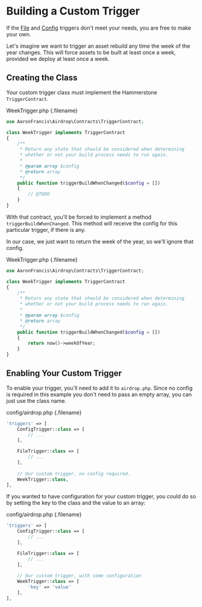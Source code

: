 # Building a Custom Trigger

If the [File](/triggers/file) and [Config](triggers/config) triggers don't meet your needs, you are free to make your own.

Let's imagine we want to trigger an asset rebuild any time the week of the year changes. This will force assets to be built at least once a week, provided we deploy at least once a week.

## Creating the Class

Your custom trigger class must implement the Hammerstone `TriggerContract`.

WeekTrigger.php {.filename}
```php
use AaronFrancis\Airdrop\Contracts\TriggerContract;

class WeekTrigger implements TriggerContract
{
    /**
     * Return any state that should be considered when determining
     * whether or not your build process needs to run again.
     *
     * @param array $config
     * @return array
     */
    public function triggerBuildWhenChanged($config = [])
    {
        // @TODO
    }
}
``` 

With that contract, you'll be forced to implement a method `triggerBuildWhenChanged`. This method will receive the config for this particular trigger, if there is any.

In our case, we just want to return the week of the year, so we'll ignore that config.

WeekTrigger.php {.filename}
```php
use AaronFrancis\Airdrop\Contracts\TriggerContract;

class WeekTrigger implements TriggerContract
{
    /**
     * Return any state that should be considered when determining
     * whether or not your build process needs to run again.
     *
     * @param array $config
     * @return array
     */
    public function triggerBuildWhenChanged($config = [])
    {
        return now()->weekOfYear;
    }
}
```

## Enabling Your Custom Trigger

To enable your trigger, you'll need to add it to `airdrop.php`. Since no config is required in this example you don't need to pass an empty array, you can just use the class name.

config/airdrop.php {.filename}
```php
'triggers' => [
    ConfigTrigger::class => [
        // ...
    ],

    FileTrigger::class => [
        // ...
    ],
    
    // Our custom trigger, no config required.
    WeekTrigger::class,
],
```

If you wanted to have configuration for your custom trigger, you could do so by setting the key to the class and the value to an array:

config/airdrop.php {.filename}
```php
'triggers' => [
    ConfigTrigger::class => [
        // ...
    ],

    FileTrigger::class => [
        // ...
    ],
    
    // Our custom trigger, with some configuration
    WeekTrigger::class => [
        'key' => 'value'
    ],
],
```